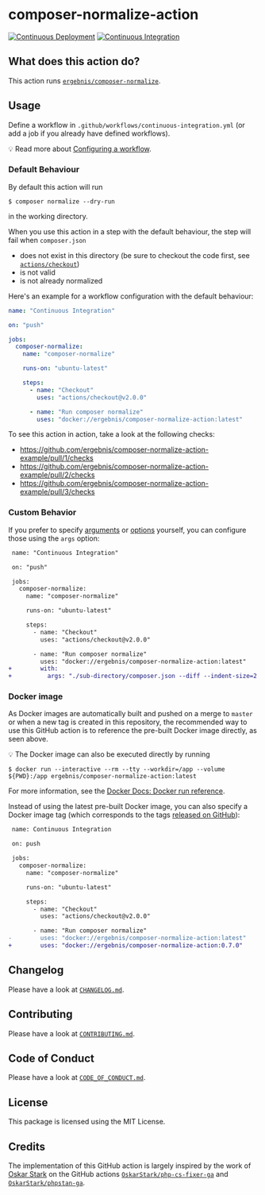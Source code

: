 # composer-normalize-action

[![Continuous Deployment](https://github.com/ergebnis/composer-normalize-action/workflows/Continuous%20Deployment/badge.svg)](https://github.com/ergebnis/composer-normalize-action/actions)
[![Continuous Integration](https://github.com/ergebnis/composer-normalize-action/workflows/Continuous%20Integration/badge.svg)](https://github.com/ergebnis/composer-normalize-action/actions)

## What does this action do?

This action runs [`ergebnis/composer-normalize`](https://github.com/ergebnis/composer-normalize).

## Usage

Define a workflow in `.github/workflows/continuous-integration.yml` (or add a job if you already have defined workflows).

:bulb: Read more about [Configuring a workflow](https://help.github.com/en/articles/configuring-a-workflow).

### Default Behaviour

By default this action will run

```
$ composer normalize --dry-run
```

in the working directory.

When you use this action in a step with the default behaviour, the step will fail when `composer.json`

- does not exist in this directory (be sure to checkout the code first, see [`actions/checkout`](https://github.com/actions/checkout))
- is not valid
- is not already normalized

Here's an example for a workflow configuration with the default behaviour:

```yaml
name: "Continuous Integration"

on: "push"

jobs:
  composer-normalize:
    name: "composer-normalize"

    runs-on: "ubuntu-latest"

    steps:
      - name: "Checkout"
        uses: "actions/checkout@v2.0.0"

      - name: "Run composer normalize"
        uses: "docker://ergebnis/composer-normalize-action:latest"
```

To see this action in action, take a look at the following checks:

* https://github.com/ergebnis/composer-normalize-action-example/pull/1/checks
* https://github.com/ergebnis/composer-normalize-action-example/pull/2/checks
* https://github.com/ergebnis/composer-normalize-action-example/pull/3/checks

### Custom Behavior

If you prefer to specify [arguments](https://github.com/ergebnis/composer-normalize/tree/master#arguments) or [options](https://github.com/ergebnis/composer-normalize/master#options) yourself, you can configure those using the `args` option:

```diff
 name: "Continuous Integration"

 on: "push"

 jobs:
   composer-normalize:
     name: "composer-normalize"

     runs-on: "ubuntu-latest"

     steps:
       - name: "Checkout"
         uses: "actions/checkout@v2.0.0"

       - name: "Run composer normalize"
         uses: "docker://ergebnis/composer-normalize-action:latest"
+        with:
+          args: "./sub-directory/composer.json --diff --indent-size=2 --indent-style=space"
```

### Docker image

As Docker images are automatically built and pushed on a merge to `master` or when a new tag is created in this repository, the recommended way to use this GitHub action is to reference the pre-built Docker image directly, as seen above.

:bulb: The Docker image can also be executed directly by running

```
$ docker run --interactive --rm --tty --workdir=/app --volume ${PWD}:/app ergebnis/composer-normalize-action:latest
```

For more information, see the [Docker Docs: Docker run reference](https://docs.docker.com/engine/reference/run/).

Instead of using the latest pre-built Docker image, you can also specify a Docker image tag (which corresponds to the tags [released on GitHub](https://github.com/ergebnis/composer-normalize-action/releases)):

```diff
 name: Continuous Integration

 on: push

 jobs:
   composer-normalize:
     name: "composer-normalize"

     runs-on: "ubuntu-latest"

     steps:
       - name: "Checkout"
         uses: "actions/checkout@v2.0.0"

       - name: "Run composer normalize"
-        uses: "docker://ergebnis/composer-normalize-action:latest"
+        uses: "docker://ergebnis/composer-normalize-action:0.7.0"
```

## Changelog

Please have a look at [`CHANGELOG.md`](CHANGELOG.md).

## Contributing

Please have a look at [`CONTRIBUTING.md`](.github/CONTRIBUTING.md).

## Code of Conduct

Please have a look at [`CODE_OF_CONDUCT.md`](.github/CODE_OF_CONDUCT.md).

## License

This package is licensed using the MIT License.

## Credits

The implementation of this GitHub action is largely inspired by the work of [Oskar Stark](https://github.com/OskarStark) on the GitHub actions [`OskarStark/php-cs-fixer-ga`](https://github.com/OskarStark/php-cs-fixer-ga) and [`OskarStark/phpstan-ga`](https://github.com/OskarStark/phpstan-ga).
